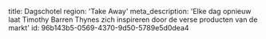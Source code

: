 title: Dagschotel
region: 'Take Away'
meta_description: 'Elke dag opnieuw laat Timothy Barren Thynes zich inspireren door de verse producten van de markt'
id: 96b143b5-0569-4370-9d50-5789e5d0dea4
